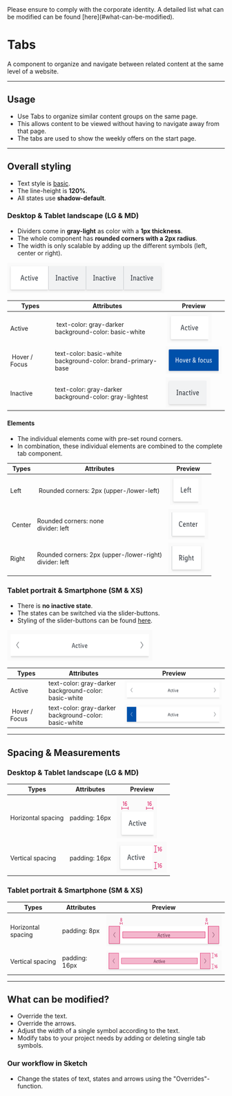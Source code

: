 <AlertInfo alertHeadline="Modifiable">
Please ensure to comply with the corporate identity. A detailed list what can be modified can be found [here](#what-can-be-modified).
</AlertInfo>

# Tabs

A component to organize and navigate between related content at the same level of a website.

---

## Usage

- Use Tabs to organize similar content groups on the same page.
- This allows content to be viewed without having to navigate away from that page.
- The tabs are used to show the weekly offers on the start page.

---

## Overall styling

- Text style is [basic](../../General/Typography/Typography.md#basic).
- The line-height is **120%**.
- All states use **shadow-default**.

### Desktop & Tablet landscape (LG & MD)

- Dividers come in **gray-light** as color with a **1px thickness**.
- The whole component has **rounded corners with a 2px radius**.
- The width is only scalable by adding up the different symbols (left, center or right).

![tab: LG+MD](assets/types/complete/LG-MD@1x.png)

| Types | Attributes | Preview |
|---|---|---|
| Active | text-color: gray-darker<br>background-color: basic-white | ![tab: active (LG/MD)](assets/states/LG/active@1x.png) |
| Hover / Focus | text-color: basic-white<br>background-color: brand-primary-base  | ![tab: hover-focus (LG/MD)](assets/states/LG/hover-focus@1x.png) |
| Inactive | text-color: gray-darker<br>background-color: gray-lightest | ![tab: inactive (LG/MD)](assets/states/LG/inactive@1x.png) |

#### Elements

- The individual elements come with pre-set round corners.
- In combination, these individual elements are combined to the complete tab component.

| Types | Attributes | Preview |
|---|---|---|
| Left | Rounded corners: 2px (upper-/lower-left)  | ![tab: left (LG/MD)](assets/elements/LG/left@1x.png) |
| Center | Rounded corners: none<br>divider: left  | ![tab: center (LG/MD)](assets/elements/LG/center@1x.png) |
| Right | Rounded corners: 2px (upper-/lower-right)<br>divider: left | ![tab: right (LG/MD)](assets/elements/LG/right@1x.png) |

### Tablet portrait & Smartphone (SM & XS)

- There is **no inactive state**.
- The states can be switched via the slider-buttons.
- Styling of the slider-buttons can be found [here](../Slider%20button/Slider%20button.md).

![tab: SM+XS](assets/types/complete/SM-XS@1x.png)

|Types | Attributes | Preview |
|---|---|---|
| Active | text-color: gray-darker<br>background-color: basic-white | ![tab: active (SM/XS)](assets/states/XS/active@1x.png) |
| Hover / Focus | text-color: gray-darker<br>background-color: basic-white | ![tab: hover-focus (LG/MD)](assets/states/XS/hover-focus@1x.png) |

---

## Spacing & Measurements

### Desktop & Tablet landscape (LG & MD)

| Types | Attributes | Preview |
|---|---|---|
| Horizontal spacing | padding: 16px | ![LG/MD: horizontal spacing](assets/measurements/LG/horizontal-spacing@1x.png) |
| Vertical spacing | padding: 16px | ![LG/MD: horizontal spacing](assets/measurements/LG/vertical-spacing@1x.png) |


### Tablet portrait & Smartphone (SM & XS)

| Types | Attributes | Preview |
|---|---|---|
| Horizontal spacing | padding: 8px | ![SM/XS: horizontal spacing](assets/measurements/XS/horizontal-spacing@1x.png) |
| Vertical spacing | padding: 16px | ![LG/MD: horizontal spacing](assets/measurements/XS/vertical-spacing@1x.png) |

---

## What can be modified?

- Override the text.
- Override the arrows.
- Adjust the width of a single symbol according to the text.
- Modify tabs to your project needs by adding or deleting single tab symbols.

### Our workflow in Sketch

- Change the states of text, states and arrows using the "Overrides"-function.
